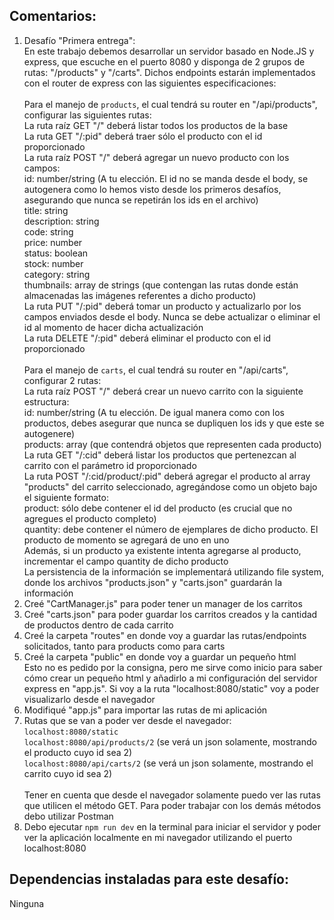 ## Comentarios:

1. Desafío "Primera entrega": <br>
   En este trabajo debemos desarrollar un servidor basado en Node.JS y express, que escuche en el puerto 8080 y disponga de 2 grupos de rutas: "/products" y "/carts". Dichos endpoints estarán implementados con el router de express con las siguientes especificaciones: <br><br>
   Para el manejo de `products`, el cual tendrá su router en "/api/products", configurar las siguientes rutas: <br>
   La ruta raíz GET "/" deberá listar todos los productos de la base <br>
   La ruta GET "/:pid" deberá traer sólo el producto con el id proporcionado <br>
   La ruta raíz POST "/" deberá agregar un nuevo producto con los campos: <br>
   id: number/string (A tu elección. El id no se manda desde el body, se autogenera como lo hemos visto desde los primeros desafíos, asegurando que nunca se repetirán los ids en el archivo) <br>
   title: string <br>
   description: string <br>
   code: string <br>
   price: number <br>
   status: boolean <br>
   stock: number <br>
   category: string <br>
   thumbnails: array de strings (que contengan las rutas donde están almacenadas las imágenes referentes a dicho producto) <br>
   La ruta PUT "/:pid" deberá tomar un producto y actualizarlo por los campos enviados desde el body. Nunca se debe actualizar o eliminar el id al momento de hacer dicha actualización <br>
   La ruta DELETE "/:pid" deberá eliminar el producto con el id proporcionado <br><br>
   Para el manejo de `carts`, el cual tendrá su router en "/api/carts", configurar 2 rutas: <br>
   La ruta raíz POST "/" deberá crear un nuevo carrito con la siguiente estructura: <br>
   id: number/string (A tu elección. De igual manera como con los productos, debes asegurar que nunca se dupliquen los ids y que este se autogenere) <br>
   products: array (que contendrá objetos que representen cada producto) <br>
   La ruta GET "/:cid" deberá listar los productos que pertenezcan al carrito con el parámetro id proporcionado <br>
   La ruta POST "/:cid/product/:pid" deberá agregar el producto al array "products" del carrito seleccionado, agregándose como un objeto bajo el siguiente formato: <br>
   product: sólo debe contener el id del producto (es crucial que no agregues el producto completo) <br>
   quantity: debe contener el número de ejemplares de dicho producto. El producto de momento se agregará de uno en uno <br>
   Además, si un producto ya existente intenta agregarse al producto, incrementar el campo quantity de dicho producto <br>
   La persistencia de la información se implementará utilizando file system, donde los archivos "products.json" y "carts.json" guardarán la información
2. Creé "CartManager.js" para poder tener un manager de los carritos
3. Creé "carts.json" para poder guardar los carritos creados y la cantidad de productos dentro de cada carrito
4. Creé la carpeta "routes" en donde voy a guardar las rutas/endpoints solicitados, tanto para products como para carts
5. Creé la carpeta "public" en donde voy a guardar un pequeño html <br>
   Esto no es pedido por la consigna, pero me sirve como inicio para saber cómo crear un pequeño html y añadirlo a mi configuración del servidor express en "app.js". Si voy a la ruta "localhost:8080/static" voy a poder visualizarlo desde el navegador
5. Modifiqué "app.js" para importar las rutas de mi aplicación
6. Rutas que se van a poder ver desde el navegador: <br>
   `localhost:8080/static` <br>
   `localhost:8080/api/products/2` (se verá un json solamente, mostrando el producto cuyo id sea 2) <br>
   `localhost:8080/api/carts/2` (se verá un json solamente, mostrando el carrito cuyo id sea 2) <br><br>
   Tener en cuenta que desde el navegador solamente puedo ver las rutas que utilicen el método GET. Para poder trabajar con los demás métodos debo utilizar Postman <br>
7. Debo ejecutar `npm run dev` en la terminal para iniciar el servidor y poder ver la aplicación localmente en mi navegador utilizando el puerto localhost:8080



## Dependencias instaladas para este desafío:

Ninguna